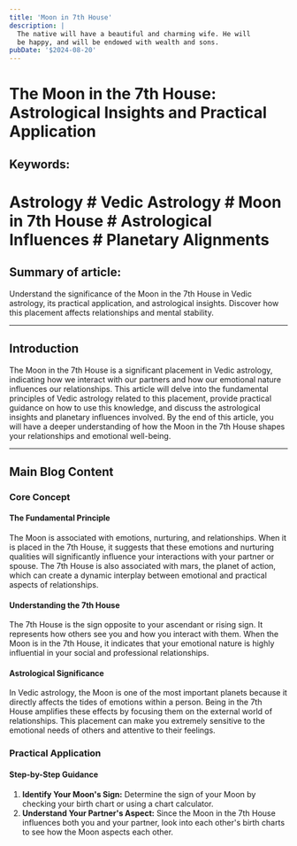 ```yaml
---
title: 'Moon in 7th House'
description: |
  The native will have a beautiful and charming wife. He will
  be happy, and will be endowed with wealth and sons.
pubDate: '$2024-08-20'
---
```


# The Moon in the 7th House: Astrological Insights and Practical Application

## Keywords:
# Astrology # Vedic Astrology # Moon in 7th House # Astrological Influences # Planetary Alignments

## Summary of article:
Understand the significance of the Moon in the 7th House in Vedic astrology, its practical application, and astrological insights. Discover how this placement affects relationships and mental stability.

---

## Introduction

The Moon in the 7th House is a significant placement in Vedic astrology, indicating how we interact with our partners and how our emotional nature influences our relationships. This article will delve into the fundamental principles of Vedic astrology related to this placement, provide practical guidance on how to use this knowledge, and discuss the astrological insights and planetary influences involved. By the end of this article, you will have a deeper understanding of how the Moon in the 7th House shapes your relationships and emotional well-being.

---

## Main Blog Content

### Core Concept
#### The Fundamental Principle
The Moon is associated with emotions, nurturing, and relationships. When it is placed in the 7th House, it suggests that these emotions and nurturing qualities will significantly influence your interactions with your partner or spouse. The 7th House is also associated with mars, the planet of action, which can create a dynamic interplay between emotional and practical aspects of relationships.

#### Understanding the 7th House
The 7th House is the sign opposite to your ascendant or rising sign. It represents how others see you and how you interact with them. When the Moon is in the 7th House, it indicates that your emotional nature is highly influential in your social and professional relationships.

#### Astrological Significance
In Vedic astrology, the Moon is one of the most important planets because it directly affects the tides of emotions within a person. Being in the 7th House amplifies these effects by focusing them on the external world of relationships. This placement can make you extremely sensitive to the emotional needs of others and attentive to their feelings.

### Practical Application
#### Step-by-Step Guidance
1. **Identify Your Moon's Sign:** Determine the sign of your Moon by checking your birth chart or using a chart calculator.
2. **Understand Your Partner's Aspect:** Since the Moon in the 7th House influences both you and your partner, look into each other's birth charts to see how the Moon aspects each other.
